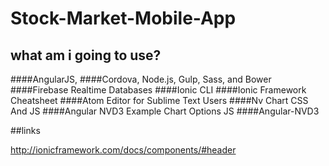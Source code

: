 # Stock-Market-Mobile-App
## what am i going to use?
####AngularJS, 
####Cordova, Node.js, Gulp, Sass, and Bower
####Firebase Realtime Databases
####Ionic CLI
####Ionic Framework Cheatsheet
####Atom Editor for Sublime Text Users
####Nv Chart CSS And JS
####Angular NVD3 Example Chart Options JS
####Angular-NVD3

##links

http://ionicframework.com/docs/components/#header
